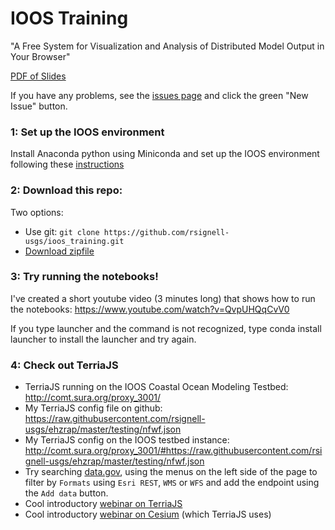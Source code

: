 # IOOS Training

"A Free System for Visualization and Analysis of Distributed Model Output in Your Browser"

[PDF of Slides](https://speakerdeck.com/rsignell/a-free-system-for-visualization-and-analysis-of-distributed-model-output-in-your-browser)

If you have any problems, see the [issues page](https://github.com/rsignell-usgs/ioos_training/issues) and click the green "New Issue" button.

### 1: Set up the IOOS environment
Install Anaconda python using Miniconda and set up the IOOS environment following these [instructions](
https://github.com/ioos/conda-recipes/wiki/Setting-up-the-IOOS-Python-environment)

### 2: Download this repo:
Two options:
* Use git: `git clone https://github.com/rsignell-usgs/ioos_training.git`
* [Download zipfile](https://github.com/rsignell-usgs/ioos_training/archive/master.zip)

### 3: Try running the notebooks!
 I've created a short youtube video (3 minutes long) that shows how to run the notebooks:
https://www.youtube.com/watch?v=QvpUHQqCvV0

If you type launcher and the command is not recognized, type conda install launcher to install the launcher and try again.


### 4: Check out TerriaJS
* TerriaJS running on the IOOS Coastal Ocean Modeling Testbed: http://comt.sura.org/proxy_3001/
* My TerriaJS config file on github: https://raw.githubusercontent.com/rsignell-usgs/ehzrap/master/testing/nfwf.json
* My TerriaJS config on the IOOS testbed instance: http://comt.sura.org/proxy_3001/#https://raw.githubusercontent.com/rsignell-usgs/ehzrap/master/testing/nfwf.json
* Try searching [data.gov](http://catalog.data.gov/dataset), using the menus on the left side of the page to filter by `Formats` using `Esri REST`, `WMS` or `WFS` and add the endpoint using the `Add data` button.
* Cool introductory [webinar on TerriaJS](https://www.youtube.com/playlist?list=PLwZr38uPmCbTn8BxpRXaipBmycYL21hCI)
* Cool introductory [webinar on Cesium](https://www.youtube.com/watch?v=cEXneKlofbc) (which TerriaJS uses)


